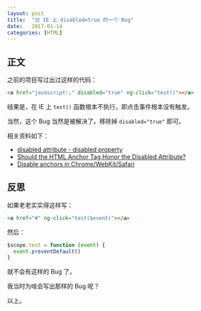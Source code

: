 ```yaml
---
layout: post
title:  "记 IE 上 disabled=true 的一个 Bug"
date:   2017-01-14
categories: [HTML]
---
```


## 正文

之前的项目写过出过这样的代码：

```html
<a href="javascript:;" disabled="true" ng-click="test()"></a>
```

结果是，在 IE 上 `test()` 函数根本不执行，即点击事件根本没有触发。

当然，这个 Bug 当然是被解决了。移除掉 `disabled="true"` 即可。 

相关资料如下：

- [disabled attribute - disabled property](https://msdn.microsoft.com/en-us/library/ms533732(v=vs.85).aspx)
- [Should the HTML Anchor Tag Honor the Disabled Attribute?](http://stackoverflow.com/questions/7000927/should-the-html-anchor-tag-honor-the-disabled-attribute)
- [Disable anchors in Chrome/WebKit/Safari](http://stackoverflow.com/questions/175205/disable-anchors-in-chrome-webkit-safari)

## 反思

如果老老实实得这样写：

```html
<a href="#" ng-click="test($event)"></a>
```

然后：

```js
$scope.test = function (event) {
  event.preventDefault()  
}
```

就不会有这样的 Bug 了。

我当时为啥会写出那样的 Bug 呢？

以上。